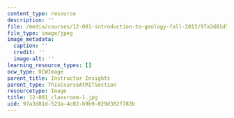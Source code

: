```yaml
---
content_type: resource
description: ''
file: /media/courses/12-001-introduction-to-geology-fall-2013/97a3d81d523a4c02b9b9029d302f783b_12-001_classroom-1.jpg
file_type: image/jpeg
image_metadata:
  caption: ''
  credit: ''
  image-alt: ''
learning_resource_types: []
ocw_type: OCWImage
parent_title: Instructor Insights
parent_type: ThisCourseAtMITSection
resourcetype: Image
title: 12-001_classroom-1.jpg
uid: 97a3d81d-523a-4c02-b9b9-029d302f783b
---
```

